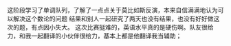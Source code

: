  这阶段学习了单调队列，了解了一点点关于莫比如斯反演，本来自信满满地认为可以解决这个数论的问题
 结果和别人一起研究了两天也没有结果，也没有好好做这次的题，有点因小失大。
 这次比赛挺难的，英语水平真的是硬伤啊。队友很给力，和我一起翻译的小伙伴很给力，基本上都是他翻译我当辅助；
